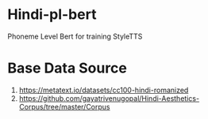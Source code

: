 # Hindi-pl-bert
Phoneme Level Bert for training StyleTTS 


# Base Data Source
1. https://metatext.io/datasets/cc100-hindi-romanized
2. https://github.com/gayatrivenugopal/Hindi-Aesthetics-Corpus/tree/master/Corpus
